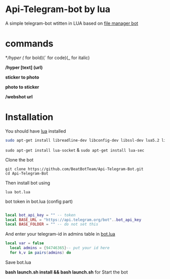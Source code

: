 # Api-Telegram-bot by lua

A simple telegram-bot wtitten in LUA based on [file manager bot](https://github.com/Imandaneshi/file-manager-bot)

# commands

**/hyper (* for bold)(` for code)(_ for italic)


**/hyper [text] (url)**


**sticker to photo**


**photo to sticker**


**/webshot url**

# Installation

You should have [lua](http://www.lua.org/) installed

```bash
sudo apt-get install libreadline-dev libconfig-dev libssl-dev lua5.2 liblua5.2-dev libevent-dev make unzip git redis-server g++ libjansson-dev libpython-dev expat libexpat1-dev

```
`sudo apt-get install lua-socket` & `sudo apt-get install lua-sec`

Clone the bot

```
git clone https://github.com/BeatBotTeam/Api-Telegram-Bot.git
cd Api-Telegram-Bot

```

Then install bot using

`lua bot.lua`

bot token in bot.lua (config part)

```lua

local bot_api_key = "" -- token
local BASE_URL = "https://api.telegram.org/bot"..bot_api_key
local BASE_FOLDER = "" -- do not set this
```

And enter your telegram-id in admins table in [bot.lua](https://github.com/beatbotteam/api-telegram-bot/blob/master/bot.lua#L19)
```lua
local var = false
  local admins = {94746365}-- put your id here
  for k,v in pairs(admins) do

```

Save bot.lua

**bash launch.sh install && bash launch.sh** for Start the bot
